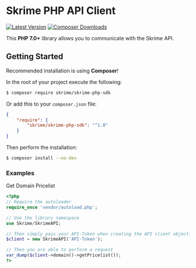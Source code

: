 Skrime PHP API Client
=======================

[![Latest Version](https://img.shields.io/packagist/v/skrime/skrime-php-sdk?label=version)](https://packagist.org/packages/skrime/skrime-php-sdk/)
[![Composer Downloads](https://img.shields.io/packagist/dm/skrime/skrime-php-sdk.svg?label=Composer%20Downloads)](https://packagist.org/packages/skrime/skrime-php-sdk)


This **PHP 7.0+** library allows you to communicate with the Skrime API.

## Getting Started

Recommended installation is using **Composer**!

In the root of your project execute the following:
```sh
$ composer require skrime/skrime-php-sdk
```
 
Or add this to your `composer.json` file:
```json 
{
    "require": {
        "skrime/skrime-php-sdk": "^1.0"
    }
}
```

Then perform the installation:
```sh
$ composer install --no-dev
```

### Examples

Get Domain Pricelist
```php
<?php
// Require the autoloader
require_once 'vendor/autoload.php';

// Use the library namespace
use Skrime/SkrimeAPI;

// Then simply pass your API-Token when creating the API client object.
$client = new SkrimeAPI('API-Token');

// Then you are able to perform a request
var_dump($client->domain()->getPricelist());
?>
```